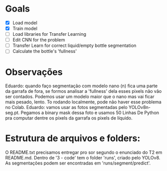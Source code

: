# Goals

- [x] Load model
- [x] Train model
- [ ] Load libraries for Transfer Learning
- [ ] Edit CNN for the problem
- [ ] Transfer Learn for correct liquid/empty bottle segmentation
- [ ] Calculate the bottle's 'fullness'

# Observações

Eduardo: quando faço segmentação com modelo nano (n) fica uma parte da garrafa de fora, se formos analisar a 'fullness' dela esses pixels não vão ser contados. Podemos usar um modelo maior que o nano mas vai ficar mais pesado, lento. To rodando localmente, pode não haver esse problema no Colab.
Eduardo: vamos usar as fotos segmentadas pelo YOLOv8n-seg.pt. Pegamos a binary mask dessa foto e usamos 50 Linhas De Python pra computar dentre os pixels da garrafa os pixels de líquido.

# Estrutura de arquivos e folders:

O README.txt precisamos entregar pro sor segundo o enunciado do T2 em README.md.
Dentro de '3 - code' tem o folder 'runs', criado pelo YOLOv8. As segmentações podem ser encontradas em 'runs/segment/predict'.
